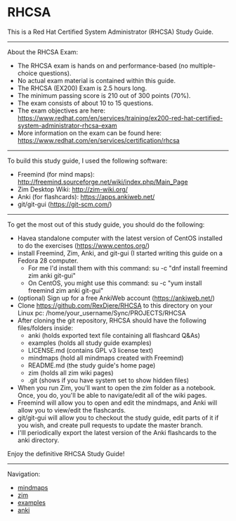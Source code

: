 # RHCSA
This is a Red Hat Certified System Administrator (RHCSA) Study Guide.
________________________________________________________________________________________________________________________________________

About the RHCSA Exam:
- The RHCSA exam is hands on and performance-based (no multiple-choice questions).
- No actual exam material is contained within this guide.
- The RHCSA (EX200) Exam is 2.5 hours long.
- The minimum passing score is 210 out of 300 points (70%).
- The exam consists of about 10 to 15 questions.
- The exam objectives are here: https://www.redhat.com/en/services/training/ex200-red-hat-certified-system-administrator-rhcsa-exam
- More information on the exam can be found here: https://www.redhat.com/en/services/certification/rhcsa
________________________________________________________________________________________________________________________________________

To build this study guide, I used the following software:
- Freemind (for mind maps): http://freemind.sourceforge.net/wiki/index.php/Main_Page
- Zim Desktop Wiki: http://zim-wiki.org/
- Anki (for flashcards): https://apps.ankiweb.net/
- git/git-gui (https://git-scm.com/) 
________________________________________________________________________________________________________________________________________
To get the most out of this study guide, you should do the following:
- Havea standalone computer with the latest version of CentOS installed to do the exercises (https://www.centos.org/)
- install Freemind, Zim, Anki, and git-gui (I started writing this guide on a Fedora 28 computer. 
	- For me I'd install them with this command: su -c "dnf install freemind zim anki git-gui"
	- On CentOS, you might use this command: su -c "yum install freemind zim anki git-gui"
- (optional) Sign up for a free AnkiWeb account (https://ankiweb.net/)
- Clone https://github.com/RexDjere/RHCSA to this directory on your Linux pc: /home/your_username/Sync/PROJECTS/RHCSA
- After cloning the git repository, RHCSA should have the following files/folders inside:
	- anki (holds exported text file containing all flashcard Q&As)
	- examples (holds all study guide examples)
	- LICENSE.md (contains GPL v3 license text)
	- mindmaps (hold all mindmaps created with Freemind)
	- README.md (the study guide's home page)
	- zim (holds all zim wiki pages)
	- .git (shows if you have system set to show hidden files)
- When you run Zim, you'll want to open the zim folder as a notebook. Once, you do, you'll be able to navigate/edit all of the wiki pages.
- Freemind will allow you to open and edit the mindmaps, and Anki will allow you to view/edit the flashcards.
- git/git-gui will allow you to checkout the study guide, edit parts of it if you wish, and create pull requests to update the master branch.
- I'lll periodically export the latest version of the Anki flashcards to the anki directory.

Enjoy the definitive RHCSA Study Guide!
	

__________________________________________________________________________________________________________________
Navigation:
- [mindmaps](mindmaps)
- [zim](zim)
- [examples](examples)
- [anki](anki)

